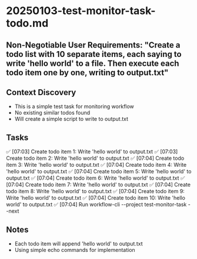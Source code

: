 # 20250103-test-monitor-task-todo.md

## Non-Negotiable User Requirements: "Create a todo list with 10 separate items, each saying to write 'hello world' to a file. Then execute each todo item one by one, writing to output.txt"

## Context Discovery
- This is a simple test task for monitoring workflow
- No existing similar todos found
- Will create a simple script to write to output.txt

## Tasks
✅ [07:03] Create todo item 1: Write 'hello world' to output.txt
✅ [07:03] Create todo item 2: Write 'hello world' to output.txt
✅ [07:04] Create todo item 3: Write 'hello world' to output.txt
✅ [07:04] Create todo item 4: Write 'hello world' to output.txt
✅ [07:04] Create todo item 5: Write 'hello world' to output.txt
✅ [07:04] Create todo item 6: Write 'hello world' to output.txt
✅ [07:04] Create todo item 7: Write 'hello world' to output.txt
✅ [07:04] Create todo item 8: Write 'hello world' to output.txt
✅ [07:04] Create todo item 9: Write 'hello world' to output.txt
✅ [07:04] Create todo item 10: Write 'hello world' to output.txt
✅ [07:04] Run workflow-cli --project test-monitor-task --next

## Notes
- Each todo item will append 'hello world' to output.txt
- Using simple echo commands for implementation